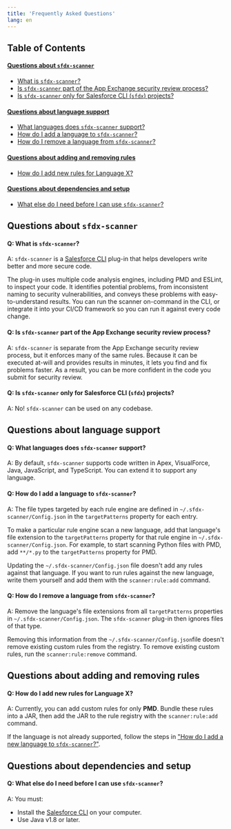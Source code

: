 ```yaml
---
title: 'Frequently Asked Questions'
lang: en
---
```


## Table of Contents

#### [Questions about `sfdx-scanner`](#questions-about--sfdx-scanner-)
  * [What is `sfdx-scanner`?](#q--what-is--sfdx-scanner--)
  * [Is `sfdx-scanner` part of the App Exchange security review process?](#q--is--sfdx-scanner--part-of-the-app-exchange-security-review-process-)
  * [Is `sfdx-scanner` only for Salesforce CLI (`sfdx`) projects?](#q--is--sfdx-scanner--only-for-salesforce-cli---sfdx---projects-)
#### [Questions about language support](#questions-about-language-support)
  * [What languages does `sfdx-scanner` support?](#q--what-languages-does--sfdx-scanner--support-)
  * [How do I add a language to `sfdx-scanner`?](#q--how-do-i-add-a-language-to--sfdx-scanner--)
  *  [How do I remove a language from `sfdx-scanner`?](#q--how-do-i-remove-a-language-from--sfdx-scanner--)
#### [Questions about adding and removing rules](#questions-about-adding-and-removing-rules)
  * [How do I add new rules for Language X?](#q--how-do-i-add-new-rules-for-language-x-)
#### [Questions about dependencies and setup](#questions-about-dependencies-and-setup)
  * [What else do I need before I can use `sfdx-scanner`?](#q--what-else-do-i-need-before-i-can-use--sfdx-scanner--)


## Questions about `sfdx-scanner`

#### Q: What is `sfdx-scanner`?
A: `sfdx-scanner` is a [Salesforce CLI](https://developer.salesforce.com/docs/atlas.en-us.sfdx_cli_plugins.meta/sfdx_cli_plugins/cli_plugins_architecture.htm) plug-in that helps developers write better and more
secure code.

The plug-in uses multiple code analysis engines, including PMD and ESLint, to inspect your code. It identifies potential problems, from inconsistent naming to security vulnerabilities, and conveys these problems with easy-to-understand results.
You can run the scanner on-command in the CLI, or integrate it into your CI/CD framework so you can run it against every code change.

#### Q: Is `sfdx-scanner` part of the App Exchange security review process?
A: `sfdx-scanner` is separate from the App Exchange security review process, but it enforces many of the same rules. Because it can be executed at-will and provides results in minutes, it lets you find and fix problems faster. As a result, you
can be more confident in the code you submit for security review.

#### Q: Is `sfdx-scanner` only for Salesforce CLI (`sfdx`) projects?
A: No! `sfdx-scanner` can be used on any codebase.

## Questions about language support

#### Q: What languages does `sfdx-scanner` support?
A: By default, `sfdx-scanner` supports code written in Apex, VisualForce, Java, JavaScript, and TypeScript. You can extend it to support any language.

#### Q: How do I add a language to `sfdx-scanner`?
A: The file types targeted by each rule engine are defined in `~/.sfdx-scanner/Config.json` in the `targetPatterns` property for each entry.

To make a particular rule engine scan a new language, add that language's file extension to the `targetPatterns` property for that rule engine in `~/.sfdx-scanner/Config.json`. For example, to start scanning Python files with PMD, add `**/*.py` to the `targetPatterns` property for PMD.

Updating the `~/.sfdx-scanner/Config.json` file doesn't add any rules against that language. If you want to run rules against the new language, write them yourself and add them with the `scanner:rule:add` command.

#### Q: How do I remove a language from `sfdx-scanner`?
A: Remove the language's file extensions from all `targetPatterns` properties in `~/.sfdx-scanner/Config.json`. The `sfdx-scanner` plug-in then ignores files of that type.

Removing this information from the `~/.sfdx-scanner/Config.json`file doesn't remove existing custom rules from the registry. To remove existing custom rules, run the `scanner:rule:remove` command.

## Questions about adding and removing rules

#### Q: How do I add new rules for Language X?
A: Currently, you can add custom rules for only __PMD__. Bundle these rules into a JAR, then add the JAR to the rule registry with the `scanner:rule:add` command.

If the language is not already supported, follow the steps in ["How do I add a new language to `sfdx-scanner`?"](/en/faq/#q-how-do-i-add-a-new-language-to-sfdx-scanner).

## Questions about dependencies and setup

#### Q: What else do I need before I can use `sfdx-scanner`?
A: You must:
- Install the [Salesforce CLI](https://developer.salesforce.com/tools/sfdxcli) on your computer.
- Use Java v1.8 or later.
